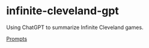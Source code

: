 # infinite-cleveland-gpt

Using ChatGPT to summarize Infinite Cleveland games.

[Prompts](Prompts.md)

